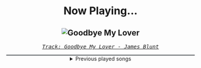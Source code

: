 <div align="center"> 
<h1>Now Playing...</h1>

![Goodbye My Lover](https://i.scdn.co/image/ab67616d00001e02105f043a4f470cf58cc01ccf)
--
_<samp><a href="https://open.spotify.com/track/6gxycjJNMgmAyfzUXBN80P">Track: Goodbye My Lover - James Blunt</a></samp>_

<div style="border: 1px #4B5054 solid"></div>
<details>
  <summary>
    Previous played songs
  </summary>
  <table>
    <thead>
      <tr>
        <th>
          Artist
        </th>
        <th>
          Song
        </th>
        <th>
          Link
        </th>
      </tr>
    </thead>
    <tbody>
      <tr><td>James Blunt</td><td>Goodbye My Lover</td><td><a href="https://open.spotify.com/track/6gxycjJNMgmAyfzUXBN80P">https://open.spotify.com/track/6gxycjJNMgmAyfzUXBN80P</a></td></tr><tr><td>Halocene</td><td>I Hate Everything About You</td><td><a href="https://open.spotify.com/track/5NKVwsAppNrPN0BsmJX04Q">https://open.spotify.com/track/5NKVwsAppNrPN0BsmJX04Q</a></td></tr><tr><td>Leah Kate</td><td>10 Things I Hate About You</td><td><a href="https://open.spotify.com/track/7I4XALvCb2VEmOCtGUe5uY">https://open.spotify.com/track/7I4XALvCb2VEmOCtGUe5uY</a></td></tr><tr><td>Taio Cruz</td><td>Break Your Heart</td><td><a href="https://open.spotify.com/track/0v9FkAlL1xMsNbboRWiSSL">https://open.spotify.com/track/0v9FkAlL1xMsNbboRWiSSL</a></td></tr><tr><td>Rihanna</td><td>Bitch Better Have My Money</td><td><a href="https://open.spotify.com/track/0NTMtAO2BV4tnGvw9EgBVq">https://open.spotify.com/track/0NTMtAO2BV4tnGvw9EgBVq</a></td></tr><tr><td>Taylor Swift</td><td>Blank Space</td><td><a href="https://open.spotify.com/track/1u8c2t2Cy7UBoG4ArRcF5g">https://open.spotify.com/track/1u8c2t2Cy7UBoG4ArRcF5g</a></td></tr><tr><td>The Police</td><td>Every Breath You Take</td><td><a href="https://open.spotify.com/track/1JSTJqkT5qHq8MDJnJbRE1">https://open.spotify.com/track/1JSTJqkT5qHq8MDJnJbRE1</a></td></tr><tr><td>B1A4</td><td>SOLO DAY</td><td><a href="https://open.spotify.com/track/1XgWjeQVnmClfRroOqTP1H">https://open.spotify.com/track/1XgWjeQVnmClfRroOqTP1H</a></td></tr><tr><td>King Gnu</td><td>SPECIALZ</td><td><a href="https://open.spotify.com/track/0GWNtMohuYUEHVZ40tcnHF">https://open.spotify.com/track/0GWNtMohuYUEHVZ40tcnHF</a></td></tr><tr><td>Memphis May Fire</td><td>Fool</td><td><a href="https://open.spotify.com/track/7LbsjdLbpAhJuAMglZwOVP">https://open.spotify.com/track/7LbsjdLbpAhJuAMglZwOVP</a></td></tr><tr><td>Leah Kate</td><td>Twinkle Twinkle</td><td><a href="https://open.spotify.com/track/1ngmuX9jhz3YqvLI8q5pso">https://open.spotify.com/track/1ngmuX9jhz3YqvLI8q5pso</a></td></tr><tr><td>Set It Off</td><td>Dancing With The Devil</td><td><a href="https://open.spotify.com/track/4t7M6wUfkNh5PXVgayPnZH">https://open.spotify.com/track/4t7M6wUfkNh5PXVgayPnZH</a></td></tr><tr><td>Sam Smith</td><td>Unholy (feat. Kim Petras)</td><td><a href="https://open.spotify.com/track/3nqQXoyQOWXiESFLlDF1hG">https://open.spotify.com/track/3nqQXoyQOWXiESFLlDF1hG</a></td></tr><tr><td>Eralise</td><td>Wrong Decisions</td><td><a href="https://open.spotify.com/track/0z59iIJa2hSVOqEc0t08Cs">https://open.spotify.com/track/0z59iIJa2hSVOqEc0t08Cs</a></td></tr><tr><td>JENNIE</td><td>SOLO</td><td><a href="https://open.spotify.com/track/2wVDWtLKXunswWecARNILj">https://open.spotify.com/track/2wVDWtLKXunswWecARNILj</a></td></tr><tr><td>BTS</td><td>FAKE LOVE</td><td><a href="https://open.spotify.com/track/6m1TWFMeon7ai9XLOzdbiR">https://open.spotify.com/track/6m1TWFMeon7ai9XLOzdbiR</a></td></tr><tr><td>Harper</td><td>I Hope You Choke</td><td><a href="https://open.spotify.com/track/5tzQBDvosYbVemX5GLFkmB">https://open.spotify.com/track/5tzQBDvosYbVemX5GLFkmB</a></td></tr><tr><td>Eden Alene</td><td>Set Me Free</td><td><a href="https://open.spotify.com/track/76TRCnbYfo9GU5DPsZ1uI9">https://open.spotify.com/track/76TRCnbYfo9GU5DPsZ1uI9</a></td></tr><tr><td>Dope</td><td>My Funeral</td><td><a href="https://open.spotify.com/track/5w138Iy2qwcIfJ2govH4Tk">https://open.spotify.com/track/5w138Iy2qwcIfJ2govH4Tk</a></td></tr><tr><td>CORPSE</td><td>HOT DEMON B!TCHES NEAR U ! ! !</td><td><a href="https://open.spotify.com/track/7v4pPS4A7NgY7bxFA3Etv3">https://open.spotify.com/track/7v4pPS4A7NgY7bxFA3Etv3</a></td></tr>
    </tbody>
  </table>
</details>

</div>
